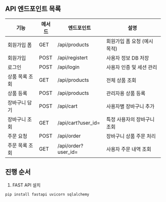 ## API 엔드포인트 목록

| 기능           | 메서드 | 엔드포인트                   | 설명                          |
|----------------|--------|------------------------------|-------------------------------|
| 회원가입 폼    | GET    | /api/products                | 회원가입 폼 요청 (예시 목적) |
| 회원가입       | POST   | /api/registert               | 사용자 정보 DB 저장           |
| 로그인         | POST   | /api/login                   | 사용자 인증 및 세션 관리      |
| 상품 목록 조회 | GET    | /api/products                | 전체 상품 조회                |
| 상품 등록      | POST   | /api/products                | 관리자용 상품 등록            |
| 장바구니 담기  | POST   | /api/cart                    | 사용자별 장바구니 추가        |
| 장바구니 조회  | GET    | /api/cart?user_id=           | 특정 사용자의 장바구니 조회   |
| 주문 요청      | POST   | /api/order                   | 장바구니 상품 주문 처리       |
| 주문 목록 조회 | GET    | /api/order?user_id=          | 사용자 주문 내역 조회         |


## 진행 순서
1. FAST API 설치
```
pip install fastapi uvicorn sqlalchemy
```